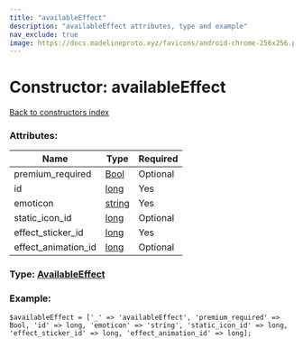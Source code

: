 ```yaml
---
title: "availableEffect"
description: "availableEffect attributes, type and example"
nav_exclude: true
image: https://docs.madelineproto.xyz/favicons/android-chrome-256x256.png
---
```

# Constructor: availableEffect  
[Back to constructors index](/API_docs/constructors/index.html)



### Attributes:

| Name     |    Type       | Required |
|----------|---------------|----------|
|premium\_required|[Bool](/API_docs/types/Bool.html) | Optional|
|id|[long](/API_docs/types/long.html) | Yes|
|emoticon|[string](/API_docs/types/string.html) | Yes|
|static\_icon\_id|[long](/API_docs/types/long.html) | Optional|
|effect\_sticker\_id|[long](/API_docs/types/long.html) | Yes|
|effect\_animation\_id|[long](/API_docs/types/long.html) | Optional|



### Type: [AvailableEffect](/API_docs/types/AvailableEffect.html)


### Example:

```
$availableEffect = ['_' => 'availableEffect', 'premium_required' => Bool, 'id' => long, 'emoticon' => 'string', 'static_icon_id' => long, 'effect_sticker_id' => long, 'effect_animation_id' => long];
```  
